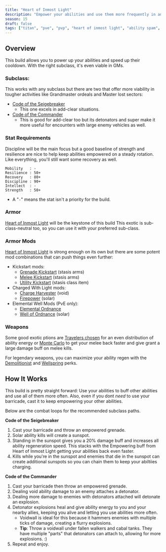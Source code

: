 ```yaml
---
title: "Heart of Inmost Light"
description: "Empower your abilities and use them more frequently in any activity."
season: 15
draft: false
tags: ["titan", "pve", "pvp", "heart of inmost light", "ability spam", "class-neutral", "grenade"]
---
```



## Overview
This build allows you to power up your abilities and speed up their cooldown. With the right subclass, it's even viable in GMs.

### Subclass: 
This works with any subclass but there are two that offer more viability in tougher activities like Grandmaster ordeals and Master lost sectors:
* [Code of the Seigebreaker](https://d2.destinygamewiki.com/wiki/Code_of_the_Siegebreaker) 
  * This one excels in add-clear situations.
* [Code of the Commander](https://d2.destinygamewiki.com/wiki/Code_of_the_Commander) 
  * This is good for add-clear too but its detonators and super make it more useful for encounters with large enemy vehicles as well.


### Stat Requirements
Discipline will be the main focus but a good baseline of strength and resilience are nice to help keep abilities empowered on a steady rotation. Like everything, you'll still want some recovery as well.
``` 
Mobility   : -
Resilience : 50+
Recovery   : 80+
Discipline : 90+
Intellect  : -
Strength   : 50+
```
* A "`-`" means the stat isn't a priority for the build.

### Armor
[Heart of Inmost Light](https://www.light.gg/db/items/1341951177/heart-of-inmost-light/) will be the keystone of this build  This exotic is sub-class-neutral too, so you can use it with your preferred sub-class.

### Armor Mods
[Heart of Inmost Light](https://www.light.gg/db/items/1341951177/heart-of-inmost-light/) is strong enough on its own but there are some potent mod combinations that can push things even further:
* Kickstart mods:
  * [Grenade Kickstart](https://www.light.gg/db/items/47859594/grenade-kickstart/) (stasis arms)
  * [Melee Kickstart](https://www.light.gg/db/items/1371877916/melee-kickstart/) (stasis arms)
  * [Utility Kickstart](https://www.light.gg/db/items/445559589/utility-kickstart/) (stasis class item)
* Charged With Light mods:
  * [Charge Harvester](https://www.light.gg/db/items/2263321587) (void)
  * [Firepower](https://www.light.gg/db/items/3185435908) (solar)
* Elemental Well Mods (PvE only):
  * [Elemental Ordnance](https://www.light.gg/db/items/1824486242)
  * [Well of Ordnance](https://www.light.gg/db/items/4288515061) (solar)

### Weapons
Some good exotic ptions are [Travelers chosen](https://www.light.gg/db/items/1853180924/travelers-chosen/) for an even distribution of ability energy or [Monte Carlo](https://www.light.gg/db/items/4068264807/monte-carlo/) to get your melee back faster and give grant a large damage buff on melee kills.

For legendary weapons, you can maximize your ability regen with the [Demolitionist](https://www.light.gg/db/items/3523296417/demolitionist/) and [Wellspring](https://www.light.gg/db/items/3592538738/wellspring/) perks.

## How It Works
This build is pretty straight forward: Use your abilities to buff other abilities and use all of them more often. Also, even if you dont *need* to use your barricade, cast it to keep empowering your other abilities.

Below are the combat loops for the recommended subclass paths.  

**Code of the Seigebreaker**
1. Cast your barricade and throw an empowered grenade.
2. Solar ability kills will create a sunspot.
3. Standing in the sunspot gives you a 20% damage buff and increases all ability regeneration speed. This stacks with the Empowering buff from Heart of Inmost Light getting your abilities back even faster.
4. Kills while you're in the sunspot and enemies that die in the sunspot can create additional sunspots so you can chain them to keep your abiltiies charging.

**Code of the Commander**
1. Cast your barricade then throw an empowered grenade.
2. Dealing void ability damage to an enemy attaches a detonator.
3. Dealing more damage to enemies with detonators attached will detonate an explosion.
4. Detonator explosions heal and give ability energy to you and your nearby allies, keeping you alive and letting you use abilities more often.
   * Voidwall is ideal for this because it hammers enemies with multiple ticks of damage, creating a flurry explosions.
   * **Tip**: Throw a voidwall under fallen walkers and cabal tanks. They have multiple "parts" that detonators can attach to, allowing for more explosions. :)
5. Repeat and enjoy.
